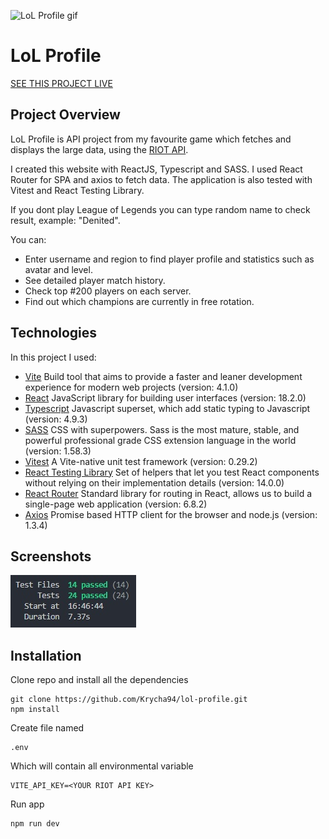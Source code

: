![LoL Profile gif](https://github.com/Krycha94/lol-profile/blob/main/public/lol-profile-gif.gif?raw=true)

# LoL Profile

[SEE THIS PROJECT LIVE](https://lolprofile-krycha.netlify.app/)

## Project Overview

LoL Profile is API project from my favourite game which fetches and displays the large data, using the [RIOT API](https://developer.riotgames.com/).

I created this website with ReactJS, Typescript and SASS. I used React Router for SPA and axios to fetch data. The application is also tested with Vitest and React Testing Library.

If you dont play League of Legends you can type random name to check result, example: "Denited".

You can:

- Enter username and region to find player profile and statistics such as avatar and level.
- See detailed player match history.
- Check top #200 players on each server.
- Find out which champions are currently in free rotation.

## Technologies

In this project I used:

- [Vite](https://vitejs.dev/) Build tool that aims to provide a faster and leaner development experience for modern web projects (version: 4.1.0)
- [React](https://reactjs.org/) JavaScript library for building user interfaces (version: 18.2.0)
- [Typescript](https://www.typescriptlang.org/) Javascript superset, which add static typing to Javascript (version: 4.9.3)
- [SASS](https://sass-lang.com/) CSS with superpowers. Sass is the most mature, stable, and powerful professional grade CSS extension language in the world (version: 1.58.3)
- [Vitest](https://vitest.dev/) A Vite-native unit test framework (version: 0.29.2)
- [React Testing Library](https://testing-library.com/) Set of helpers that let you test React components without relying on their implementation details (version: 14.0.0)
- [React Router](https://reactrouter.com/) Standard library for routing in React, allows us to build a single-page web application (version: 6.8.2)
- [Axios](https://axios-http.com/) Promise based HTTP client for the browser and node.js (version: 1.3.4)

## Screenshots

![LoL Profile Test](https://github.com/Krycha94/lol-profile/blob/main/public/lol-profile-test.jpg?raw=true)

## Installation

Clone repo and install all the dependencies

```
git clone https://github.com/Krycha94/lol-profile.git
npm install
```

Create file named

```
.env
```

Which will contain all environmental variable

```
VITE_API_KEY=<YOUR RIOT API KEY>
```

Run app

```
npm run dev
```
